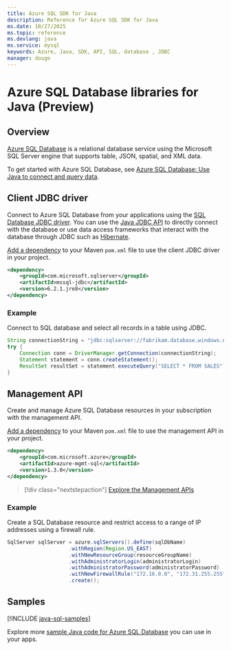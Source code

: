 ```yaml
---
title: Azure SQL SDK for Java
description: Reference for Azure SQL SDK for Java
ms.date: 10/27/2025
ms.topic: reference
ms.devlang: java
ms.service: mysql
keywords: Azure, Java, SDK, API, SQL, database , JDBC
manager: douge
---
```

# Azure SQL Database libraries for Java (Preview)

## Overview

[Azure SQL Database](/azure/sql-database/sql-database-technical-overview) is a relational database service using the Microsoft SQL Server engine that supports table, JSON, spatial, and XML data. 

To get started with Azure SQL Database, see [Azure SQL Database: Use Java to connect and query data](/azure/sql-database/sql-database-connect-query-java).

## Client JDBC driver

Connect to Azure SQL Database from your applications using the [SQL Database JDBC driver](/sql/connect/jdbc/microsoft-jdbc-driver-for-sql-server). You can use the [Java JDBC API](https://docs.oracle.com/javase/8/docs/technotes/guides/jdbc/) to directly connect with the database or use data access frameworks that interact with the database through JDBC such as [Hibernate](http://hibernate.org/).

[Add a dependency](https://maven.apache.org/guides/getting-started/index.html#How_do_I_use_external_dependencies) to your Maven `pom.xml` file to use the client JDBC driver in your project.


```XML
<dependency>
    <groupId>com.microsoft.sqlserver</groupId>
    <artifactId>mssql-jdbc</artifactId>
    <version>6.2.1.jre8</version>
</dependency>
```   

### Example

Connect to SQL database and select all records in a table using JDBC.

```java
String connectionString = "jdbc:sqlserver://fabrikam.database.windows.net:1433;database=fiber;user=raisa;password=testpass;encrypt=true;hostNameInCertificate=*.database.windows.net;loginTimeout=30;";
try {
    Connection conn = DriverManager.getConnection(connectionString);
    Statement statement = conn.createStatement();
    ResultSet resultSet = statement.executeQuery("SELECT * FROM SALES");
}  
```

## Management API

Create and manage Azure SQL Database resources in your subscription with the management API.   

[Add a dependency](https://maven.apache.org/guides/getting-started/index.html#How_do_I_use_external_dependencies) to your Maven `pom.xml` file to use the management API in your project.


```XML
<dependency>
    <groupId>com.microsoft.azure</groupId>
    <artifactId>azure-mgmt-sql</artifactId>
    <version>1.3.0</version>
</dependency>
```

> [!div class="nextstepaction"]
> [Explore the Management APIs](/java/api/overview/azure/sql/management)

### Example

Create a SQL Database resource and restrict access to a range of IP addresses using a firewall rule.

```java
SqlServer sqlServer = azure.sqlServers().define(sqlDbName)
                    .withRegion(Region.US_EAST)
                    .withNewResourceGroup(resourceGroupName)
                    .withAdministratorLogin(administratorLogin)
                    .withAdministratorPassword(administratorPassword)
                    .withNewFirewallRule("172.16.0.0", "172.31.255.255")
                    .create();
```

## Samples

[!INCLUDE [java-sql-samples](../../docs-ref-conceptual/includes/sql.md)]

Explore more [sample Java code for Azure SQL Database](https://azure.microsoft.com/resources/samples/?platform=java&term=SQL) you can use in your apps.